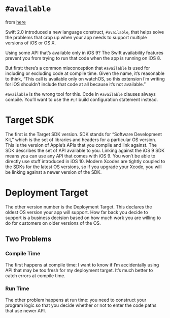 # `#available`

from [here](https://www.bignerdranch.com/blog/hi-im-available/)

Swift 2.0 introduced a new language construct, `#available`, that helps solve the
problems that crop up when your app needs to support multiple versions of iOS or
OS X.

Using some API that’s available only in iOS 9? The Swift availability features
prevent you from trying to run that code when the app is running on iOS 8.

But first: there’s a common misconception that `#available` is used for including
or excluding code at compile time. Given the name, it’s reasonable to think,
“This call is available only on watchOS, so this extension I’m writing for iOS
shouldn’t include that code at all because it’s not available.”

`#available` is the wrong tool for this. Code in `#available` clauses always
compile. You’ll want to use the `#if` build configuration statement instead.

# Target SDK
The first is the Target SDK version. SDK stands for “Software Development Kit,”
which is the set of libraries and headers for a particular OS version. This is
the version of Apple’s APIs that you compile and link against. The SDK describes
the set of API available to you. Linking against the iOS 9 SDK means you can use
any API that comes with iOS 9. You won’t be able to directly use stuff
introduced in iOS 10. Modern Xcodes are tightly coupled to the SDKs for the
latest OS versions, so if you upgrade your Xcode, you will be linking against a
newer version of the SDK.

# Deployment Target
The other version number is the Deployment Target. This declares the oldest OS
version your app will support. How far back you decide to support is a business
decision based on how much work you are willing to do for customers on older
versions of the OS.

## Two Problems

### Compile Time
The first happens at compile time: I want to know if I’m accidentally using API
that may be too fresh for my deployment target. It’s much better to catch errors
at compile time.

### Run Time
The other problem happens at run time: you need to construct your program logic
so that you decide whether or not to enter the code paths that use newer API.
